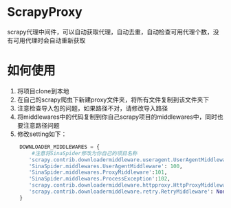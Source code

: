 # ScrapyProxy
scrapy代理中间件，可以自动获取代理，自动去重，自动检查可用代理个数，没有可用代理时会自动重新获取

# 如何使用
1. 将项目clone到本地
2. 在自己的scrapy爬虫下新建proxy文件夹，将所有文件复制到该文件夹下
3. 注意检查导入包的问题，如果路径不对，请修改导入路径
4. 将middlewares中的代码复制到你自己scrapy项目的middlewares中，同时也要注意路径问题
5. 修改setting如下：
``` Python
    DOWNLOADER_MIDDLEWARES = {
        #注意将SinaSpider修改为你自己的项目名称
       'scrapy.contrib.downloadermiddleware.useragent.UserAgentMiddleware': None,
       'SinaSpider.middlewares.UserAgentMiddleware': 100,
       'SinaSpider.middlewares.ProxyMiddleware':101,
       'SinaSpider.middlewares.ProcessException':102,
       'scrapy.contrib.downloadermiddleware.httpproxy.HttpProxyMiddleware': None,
       'scrapy.contrib.downloadermiddleware.retry.RetryMiddleware': None,
    }
```

